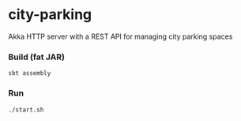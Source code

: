 # city-parking
Akka HTTP server with a REST API for managing city parking spaces

### Build (fat JAR)
`sbt assembly`
### Run
`./start.sh`
